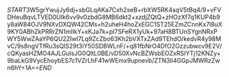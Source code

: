 $START$3W5grYwujJy6dj+sbGLqAKa7Cxh2seB+rbXW5RK4sqV5tBq4/9+vFVDHeuBqvLTVED0UIk6vv9v0zbdG8MB6dkt2+xzdjZQtQ+zHOzXf7q1KUP4b9y8aW84OJV9NXvDXQW42CMs+h2uheH4hoZxEGC1ST25EZmZCnnKx7l8uX9KY0ABhZkPRRrZN1mIIkY+xKJa7k+pI7SFeRX1yUk+97aH8BTUnSYgnNRxPWY5WwZAaYP6QU2ZIwl7Lq9ZcZbo63Kh2bVXTxZAd9TEhdO/kedvR4y98MvC/9s8ngVTfRu3sQlS29t3iY50SDBWLnF/+q81fbNrO4DfO2Gzzubwcv9E2V/cQKyasHZMO4AJLGulsJG0QltL0BE/vD50XvNcBZWsbEOZxRSIYTj12KNZy+9baLkG9VycEhoybES7c1VZrLhF41wWEmx9upnevb/ZTN3Ii4GGpJMWRzZwn6hY+1A==$END$